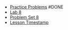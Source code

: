 - [Practice Problems](https://cs50.harvard.edu/x/2023/problems/8/)  #DONE 
- [Lab 8](https://cs50.harvard.edu/x/2023/labs/8/) 
- [Problem Set 8](https://cs50.harvard.edu/x/2023/psets/8/) 
- [Lesson Timestamp](https://youtu.be/hysukrNKZs8?t=5163) 